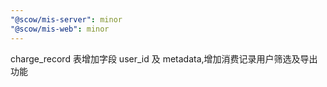 ```yaml
---
"@scow/mis-server": minor
"@scow/mis-web": minor
---
```


charge_record 表增加字段 user_id 及 metadata,增加消费记录用户筛选及导出功能
